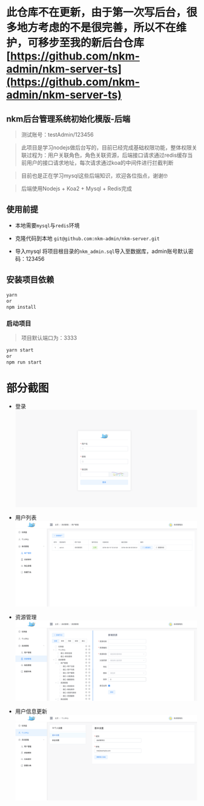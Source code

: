 # 此仓库不在更新，由于第一次写后台，很多地方考虑的不是很完善，所以不在维护，可移步至我的新后台仓库[https://github.com/nkm-admin/nkm-server-ts](https://github.com/nkm-admin/nkm-server-ts)

## nkm后台管理系统初始化模版-后端

> 测试账号：testAdmin/123456

> 此项目是学习nodejs做后台写的，目前已经完成基础权限功能，整体权限关联过程为：用户关联角色，角色关联资源，后端接口请求通过redis缓存当前用户的接口请求地址，每次请求通过koa的中间件进行拦截判断

> 目前也是正在学习mysql这些后端知识，欢迎各位指点，谢谢🤓

> 后端使用Nodejs + Koa2 + Mysql + Redis完成

## 使用前提

* 本地需要`mysql`与`redis`环境

* 克隆代码到本地
  `git@github.com:nkm-admin/nkm-server.git`

* 导入mysql
  将项目根目录的`nkm_admin.sql`导入至数据库，admin账号默认密码：123456

## 安装项目依赖
```
yarn
or
npm install
```

### 启动项目

> 项目默认端口为：3333

```
yarn start
or
npm run start
```

# 部分截图

* 登录
![登录](dist/login.png)

* 用户列表
![用户列表](dist/user-list.png)

* 资源管理
![资源管理](dist/resource-management.png)

* 用户信息更新
![用户信息更新](dist/update-info.png)
